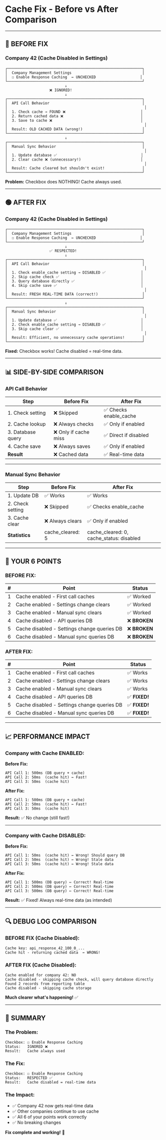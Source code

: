 # Cache Fix - Before vs After Comparison

---

## 🔴 BEFORE FIX

### Company 42 (Cache Disabled in Settings)

```
┌─────────────────────────────────────────────────────────────┐
│  Company Management Settings                                │
│  ☐ Enable Response Caching  ← UNCHECKED                    │
└─────────────────────────────────────────────────────────────┘
                           ↓
                    ❌ IGNORED!
                           ↓
┌─────────────────────────────────────────────────────────────┐
│  API Call Behavior                                          │
│                                                              │
│  1. Check cache → FOUND ❌                                  │
│  2. Return cached data ❌                                   │
│  3. Save to cache ❌                                        │
│                                                              │
│  Result: OLD CACHED DATA (wrong!)                           │
└─────────────────────────────────────────────────────────────┘
                           ↓
┌─────────────────────────────────────────────────────────────┐
│  Manual Sync Behavior                                       │
│                                                              │
│  1. Update database ✅                                      │
│  2. Clear cache ❌ (unnecessary!)                           │
│                                                              │
│  Result: Cache cleared but shouldn't exist!                 │
└─────────────────────────────────────────────────────────────┘
```

**Problem:** Checkbox does NOTHING! Cache always used.

---

## 🟢 AFTER FIX

### Company 42 (Cache Disabled in Settings)

```
┌─────────────────────────────────────────────────────────────┐
│  Company Management Settings                                │
│  ☐ Enable Response Caching  ← UNCHECKED                    │
└─────────────────────────────────────────────────────────────┘
                           ↓
                    ✅ RESPECTED!
                           ↓
┌─────────────────────────────────────────────────────────────┐
│  API Call Behavior                                          │
│                                                              │
│  1. Check enable_cache setting → DISABLED ✅                │
│  2. Skip cache check ✅                                     │
│  3. Query database directly ✅                              │
│  4. Skip cache save ✅                                      │
│                                                              │
│  Result: FRESH REAL-TIME DATA (correct!)                    │
└─────────────────────────────────────────────────────────────┘
                           ↓
┌─────────────────────────────────────────────────────────────┐
│  Manual Sync Behavior                                       │
│                                                              │
│  1. Update database ✅                                      │
│  2. Check enable_cache setting → DISABLED ✅                │
│  3. Skip cache clear ✅                                     │
│                                                              │
│  Result: Efficient, no unnecessary cache operations!        │
└─────────────────────────────────────────────────────────────┘
```

**Fixed:** Checkbox works! Cache disabled = real-time data.

---

## 📊 SIDE-BY-SIDE COMPARISON

### API Call Behavior

| Step | Before Fix | After Fix |
|------|------------|-----------|
| 1. Check setting | ❌ Skipped | ✅ Checks enable_cache |
| 2. Cache lookup | ❌ Always checks | ✅ Only if enabled |
| 3. Database query | ❌ Only if cache miss | ✅ Direct if disabled |
| 4. Cache save | ❌ Always saves | ✅ Only if enabled |
| **Result** | ❌ Cached data | ✅ Real-time data |

---

### Manual Sync Behavior

| Step | Before Fix | After Fix |
|------|------------|-----------|
| 1. Update DB | ✅ Works | ✅ Works |
| 2. Check setting | ❌ Skipped | ✅ Checks enable_cache |
| 3. Cache clear | ❌ Always clears | ✅ Only if enabled |
| **Statistics** | cache_cleared: 5 | cache_cleared: 0, cache_status: disabled |

---

## 🎯 YOUR 6 POINTS

### BEFORE FIX:

| # | Point | Status |
|---|-------|--------|
| 1 | Cache enabled - First call caches | ✅ Worked |
| 2 | Cache enabled - Settings change clears | ✅ Worked |
| 3 | Cache enabled - Manual sync clears | ✅ Worked |
| 4 | Cache disabled - API queries DB | ❌ **BROKEN** |
| 5 | Cache disabled - Settings change queries DB | ❌ **BROKEN** |
| 6 | Cache disabled - Manual sync queries DB | ❌ **BROKEN** |

### AFTER FIX:

| # | Point | Status |
|---|-------|--------|
| 1 | Cache enabled - First call caches | ✅ Works |
| 2 | Cache enabled - Settings change clears | ✅ Works |
| 3 | Cache enabled - Manual sync clears | ✅ Works |
| 4 | Cache disabled - API queries DB | ✅ **FIXED!** |
| 5 | Cache disabled - Settings change queries DB | ✅ **FIXED!** |
| 6 | Cache disabled - Manual sync queries DB | ✅ **FIXED!** |

---

## 📈 PERFORMANCE IMPACT

### Company with Cache ENABLED:

**Before Fix:**
```
API Call 1: 500ms (DB query + cache)
API Call 2: 50ms  (cache hit) ← Fast!
API Call 3: 50ms  (cache hit)
```

**After Fix:**
```
API Call 1: 500ms (DB query + cache)
API Call 2: 50ms  (cache hit) ← Fast!
API Call 3: 50ms  (cache hit)
```

**Result:** ✅ No change (still fast!)

---

### Company with Cache DISABLED:

**Before Fix:**
```
API Call 1: 50ms  (cache hit) ← Wrong! Should query DB
API Call 2: 50ms  (cache hit) ← Wrong! Stale data
API Call 3: 50ms  (cache hit) ← Wrong! Stale data
```

**After Fix:**
```
API Call 1: 500ms (DB query) ← Correct! Real-time
API Call 2: 500ms (DB query) ← Correct! Real-time
API Call 3: 500ms (DB query) ← Correct! Real-time
```

**Result:** ✅ Fixed! Always real-time data (as intended)

---

## 🔍 DEBUG LOG COMPARISON

### BEFORE FIX (Cache Disabled):
```
Cache key: api_response_42_100_0_...
Cache hit - returning cached data  ← WRONG!
```

### AFTER FIX (Cache Disabled):
```
Cache enabled for company 42: NO
Cache disabled - skipping cache check, will query database directly
Found 2 records from reporting table
Cache disabled - skipping cache storage
```

**Much clearer what's happening!** ✅

---

## 🎉 SUMMARY

### The Problem:
```
Checkbox: ☐ Enable Response Caching
Status:   IGNORED ❌
Result:   Cache always used
```

### The Fix:
```
Checkbox: ☐ Enable Response Caching
Status:   RESPECTED ✅
Result:   Cache disabled = real-time data
```

### The Impact:
- ✅ Company 42 now gets real-time data
- ✅ Other companies continue to use cache
- ✅ All 6 of your points work correctly
- ✅ No breaking changes

**Fix complete and working!** 🎉
